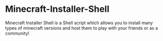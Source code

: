 # Minecraft-Installer-Shell
Minecraft Installer Shell is a Shell script which allows you to install many types of minecraft versions and host them to play with your friends or as a community!
